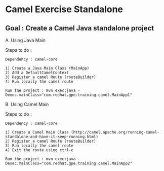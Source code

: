 Camel Exercise Standalone
=========================

Goal : Create a Camel Java standalone project
---------------------------------------------

A. Using Java Main

Steps to do :

    Dependency : camel-core

    1) Create a Java Main Class (MainApp)
    2) Add a DefaultCamelContext
    3) Register a camel Route (routeBuilder)
    4) Run locally the camel route

    Run the project : mvn exec:java -Dexec.mainClass="com.redhat.gpe.training.camel.MainApp1"


B. Using Camel Main

Steps to do :

    Dependency : camel-core

    1) Create a Camel Main Class (http://camel.apache.org/running-camel-standalone-and-have-it-keep-running.html)
    2) Register a camel Route (routeBuilder)
    3) Run locally the camel route
    4) Exit the route using ctrl-c

    Run the project : mvn exec:java -Dexec.mainClass="com.redhat.gpe.training.camel.MainApp2"
